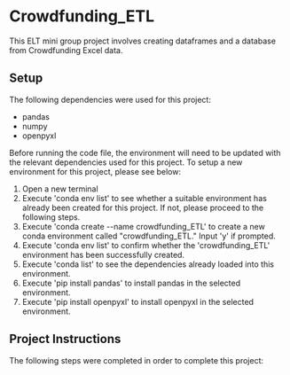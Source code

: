 # Crowdfunding_ETL
This ELT mini group project involves creating dataframes and a database from Crowdfunding Excel data.

## Setup
The following dependencies were used for this project:
- pandas
- numpy
- openpyxl

Before running the code file, the environment will need to be updated with the relevant dependencies used for this project. To setup a new environment for this project, please see below:
1) Open a new terminal 
2) Execute 'conda env list' to see whether a suitable environment has already been created for this project. If not, please proceed to the following steps. 
3) Execute 'conda create --name crowdfunding_ETL' to create a new conda environment called "crowdfunding_ETL." Input 'y' if prompted.
4) Execute 'conda env list' to confirm whether the 'crowdfunding_ETL' environment has been successfully created. 
5) Execute 'conda list' to see the dependencies already loaded into this environment. 
6) Execute 'pip install pandas' to install pandas in the selected environment. 
7) Execute 'pip install openpyxl' to install openpyxl in the selected environment. 

## Project Instructions
The following steps were completed in order to complete this project:

### 